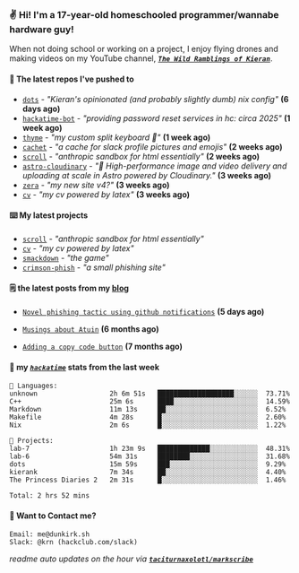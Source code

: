 ### ✌️ Hi! I'm a 17-year-old homeschooled programmer/wannabe hardware guy!

When not doing school or working on a project, I enjoy flying drones and making videos on my YouTube channel, [**_`The Wild Ramblings of Kieran`_**](https://youtube.com/@kieran.rambles).

#### 👷 The latest repos I've pushed to

- [`dots`](https://github.com/taciturnaxolotl/dots) - _"Kieran's opinionated (and probably slightly dumb) nix config"_ **(6 days ago)**
- [`hackatime-bot`](https://github.com/taciturnaxolotl/hackatime-bot) - _"providing password reset services in hc: circa 2025"_ **(1 week ago)**
- [`thyme`](https://github.com/taciturnaxolotl/thyme) - _"my custom split keyboard 🫶"_ **(1 week ago)**
- [`cachet`](https://github.com/taciturnaxolotl/cachet) - _"a cache for slack profile pictures and emojis"_ **(2 weeks ago)**
- [`scroll`](https://github.com/taciturnaxolotl/scroll) - _"anthropic sandbox for html essentially"_ **(2 weeks ago)**
- [`astro-cloudinary`](https://github.com/cloudinary-community/astro-cloudinary) - _"🚀 High-performance image and video delivery and uploading at scale in Astro powered by Cloudinary."_ **(3 weeks ago)**
- [`zera`](https://github.com/taciturnaxolotl/zera) - _"my new site v4?"_ **(3 weeks ago)**
- [`cv`](https://github.com/taciturnaxolotl/cv) - _"my cv powered by latex"_ **(3 weeks ago)**

#### ⌨️ My latest projects

- [`scroll`](https://github.com/taciturnaxolotl/scroll) - _"anthropic sandbox for html essentially"_
- [`cv`](https://github.com/taciturnaxolotl/cv) - _"my cv powered by latex"_
- [`smackdown`](https://github.com/taciturnaxolotl/smackdown) - _"the game"_
- [`crimson-phish`](https://github.com/taciturnaxolotl/crimson-phish) - _"a small phishing site"_

#### 🗒️ the latest posts from my [blog](https://dunkirk.sh)

- [`Novel phishing tactic using github notifications`](https://dunkirk.sh/blog/github-phishing/) **(5 days ago)**

- [`Musings about Atuin`](https://dunkirk.sh/blog/atuin/) **(6 months ago)**

- [`Adding a copy code button`](https://dunkirk.sh/blog/adding-a-copy-button/) **(7 months ago)**



#### 📡 my [_`hackatime`_](https://waka.hackclub.com) stats from the last week

```text
💾 Languages:
unknown                  2h 6m 51s   ███████████████████░░░░░░  73.71%
C++                      25m 6s      ████░░░░░░░░░░░░░░░░░░░░░  14.59%
Markdown                 11m 13s     ██░░░░░░░░░░░░░░░░░░░░░░░  6.52%
Makefile                 4m 28s      █░░░░░░░░░░░░░░░░░░░░░░░░  2.60%
Nix                      2m 6s       █░░░░░░░░░░░░░░░░░░░░░░░░  1.22%

💼 Projects:
lab-7                    1h 23m 9s   █████████████░░░░░░░░░░░░  48.31%
lab-6                    54m 31s     ████████░░░░░░░░░░░░░░░░░  31.68%
dots                     15m 59s     ███░░░░░░░░░░░░░░░░░░░░░░  9.29%
kierank                  7m 34s      ██░░░░░░░░░░░░░░░░░░░░░░░  4.40%
The Princess Diaries 2   2m 31s      █░░░░░░░░░░░░░░░░░░░░░░░░  1.46%

Total: 2 hrs 52 mins
```

#### 📮 Want to Contact me?

```text
Email: me@dunkirk.sh
Slack: @krn (hackclub.com/slack)
```

_readme auto updates on the hour via [**`taciturnaxolotl/markscribe`**](https://github.com/taciturnaxolotl/markscribe)_
